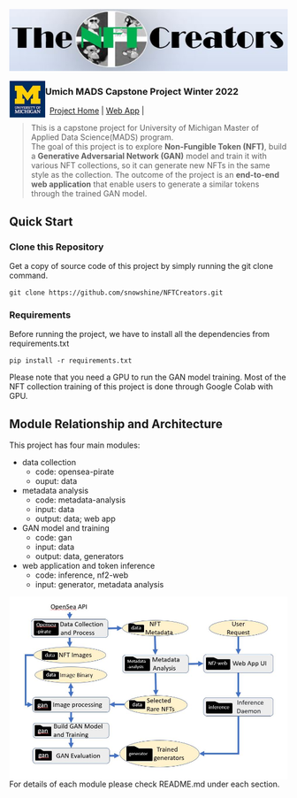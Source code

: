 <img src='docs/team_logo.jpg' align="left">

<br><br><br><br><br><br>

<img src='docs/umich_logo.jpg' align="left" width="65">

### Umich MADS Capstone Project Winter 2022

&nbsp;&nbsp;[Project Home](https://nf2.dev/blog) | [Web App](https://nf2.dev/) | 

> This is a capstone project for University of Michigan Master of Applied Data Science(MADS) program. <br>
The goal of this project is to explore **Non-Fungible Token (NFT)**, build a **Generative Adversarial Network (GAN)** model and train it with various NFT collections, so it can generate new NFTs in the same style as the collection. The outcome of the project is an **end-to-end web application** that enable users to generate a similar tokens through the trained GAN model.

## Quick Start

### Clone this Repository

Get a copy of source code of this project by simply running the git clone command.

``` git
git clone https://github.com/snowshine/NFTCreators.git
```

### Requirements

Before running the project, we have to install all the dependencies from requirements.txt

``` pip
pip install -r requirements.txt
```
Please note that you need a GPU to run the GAN model training. Most of the NFT collection training of this project is done through Google Colab with GPU.


## Module Relationship and Architecture

This project has four main modules: 
- data collection
    - code: opensea-pirate 
    - ouput: data
- metadata analysis 
    - code: metadata-analysis
    - input: data
    - output: data; web app
- GAN model and training 
    - code: gan
    - input: data
    - output: data, generators
- web application and token inference
    - code: inference, nf2-web
    - input: generator, metadata analysis

<img src='docs/architecture.jpg' align="left">

For details of each module please check README.md under each section.
